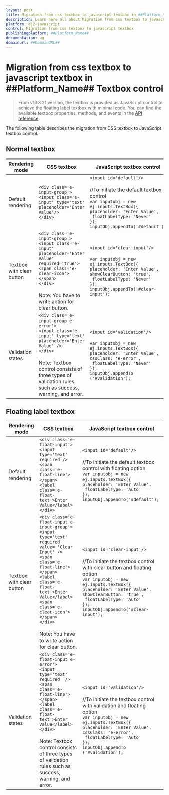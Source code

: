 ```yaml
---
layout: post
title: Migration from css textbox to javascript textbox in ##Platform_Name## Textbox control | Syncfusion
description: Learn here all about Migration from css textbox to javascript textbox in Syncfusion ##Platform_Name## Textbox control of Syncfusion Essential JS 2 and more.
platform: ej2-javascript
control: Migration from css textbox to javascript textbox 
publishingplatform: ##Platform_Name##
documentation: ug
domainurl: ##DomainURL##
---
```


# Migration from css textbox to javascript textbox in ##Platform_Name## Textbox control

> From v16.3.21 version, the textbox is provided as JavaScript control to achieve the floating label textbox with minimal code. You can find the available textbox properties, methods, and events in the [API reference](https://ej2.syncfusion.com/javascript/documentation/api/textbox/).

The following table describes the migration from CSS textbox to JavaScript textbox control.

## Normal textbox

<!-- markdownlint-disable MD038 -->
| **Rendering mode** | **CSS textbox** | **JavaScript textbox control** |
| -----------------------| -----------------------------------| ------------------------------------------- |
| Default rendering |  `<div class='e-input-group'>`<br/>`<input class='e-input' type='text' placeholder='Enter Value'/>`<br/>`</div>` |  `<input id='default'/>`<br/><br/>   //To initiate the default textbox control <br/>`var inputobj = new ej.inputs.TextBox({`<br/>`placeholder: 'Enter Value',`<br/>` floatLabelType: 'Never'`<br/>`});`<br/>`inputObj.appendTo('#default');` |
| Textbox with clear button |  `<div class='e-input-group'>`<br/>`<input class='e-input' placeholder='Enter Value' required='true'>`<br/>`<span class='e-clear-icon'></span>`<br/>`</div>`<br/><br/>Note: You have to write action for clear button. |  `<input id='clear-input'/>`<br/><br/> `var inputobj = new ej.inputs.TextBox({`<br/>`placeholder: 'Enter Value',`<br/>`showClearButton: 'true',`<br/>` floatLabelType: 'Never'`<br/>`});`<br/>`inputObj.appendTo('#clear-input');` |
| Validation states |  `<div class='e-input-group e-error'>`<br/>`<input class='e-input' type='text' placeholder='Enter Value' />`<br/>`</div>`<br/><br/>Note: Textbox control consists of three types of validation rules such as success, warning, and error. |  `<input id='validation'/>`<br/><br/> `var inputobj = new ej.inputs.TextBox({`<br/>`placeholder: 'Enter Value',`<br/>`cssClass: 'e-error',`<br/>` floatLabelType: 'Never'`<br/>`});`<br/>`inputObj.appendTo`<br/>`('#validation');` |

## Floating label textbox

<!-- markdownlint-disable MD038 -->
| **Rendering mode** | **CSS textbox** | **JavaScript textbox control** |
| -----------------------| -----------------------------------| ------------------------------------------- |
| Default rendering |  `<div class='e-float-input'>`<br/>`<input type='text' required />`<br/>`<span class='e-float-line'></span>`<br/>`<label class='e-float-text'>Enter Value</label>`<br/>`</div>` |  `<input id='default'/>`<br/><br/> //To initiate the default textbox control with floating option <br/>`var inputobj = new ej.inputs.TextBox({`<br/>`placeholder: 'Enter Value',`<br/>` floatLabelType: 'Auto'`<br/>`});`<br/>`inputObj.appendTo('#default');` |
| Textbox with clear button |  `<div class='e-float-input e-input-group'>`<br/>`<input type='text' required  value= 'Clear Input' />`<br/>`<span class='e-float-line'></span>`<br/>`<label class='e-float-text'>Enter Value</label>`<br/>`<span class='e-clear-icon'></span>`<br/>`</div>`<br/><br/>Note: You have to write action for clear button. |  `<input id='clear-input'/>`<br/><br/>   //To initiate the textbox control with clear button and floating option<br/>`var inputobj = new ej.inputs.TextBox({`<br/>`placeholder: 'Enter Value',`<br/>`showClearButton: 'true',`<br/>` floatLabelType: 'Auto'`<br/>`});`<br/>`inputObj.appendTo('#clear-input');` |
| Validation states |  `<div class='e-float-input e-error'>`<br/>`<input type='text' required  />`<br/>`<span class='e-float-line'></span>`<br/>`<label class='e-float-text'>Enter Value</label>`<br/>`</div>`<br/><br/> Note: Textbox control consists of three types of validation rules such as success, warning, and error. |  `<input id='validation'/>`<br/><br/>   //To initiate the textbox control with validation and floating option<br/>`var inputobj = new ej.inputs.TextBox({`<br/>`placeholder: 'Enter Value',`<br/>`cssClass: 'e-error',`<br/>` floatLabelType: 'Auto'`<br/>`});`<br/>`inputObj.appendTo`<br/>`('#validation');` |
